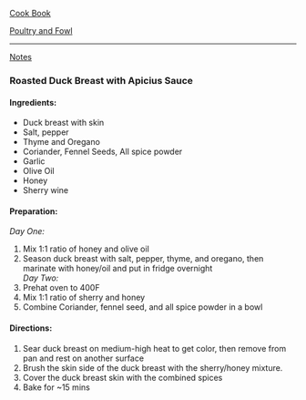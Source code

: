 [Cook Book](https://github.com/vmsmith/CookBook/blob/master/README.md)  

[Poultry and Fowl](https://github.com/vmsmith/CookBook/blob/master/poultry_fowl.md)  

-----  

[Notes](https://github.com/vmsmith/CookBook/blob/master/notes.md)  

### Roasted Duck Breast with Apicius Sauce  

#### Ingredients:  

* Duck breast with skin
* Salt, pepper
* Thyme and Oregano
* Coriander, Fennel Seeds, All spice powder
* Garlic
* Olive Oil
* Honey
* Sherry wine  

#### Preparation:  

*Day One:*  
1. Mix 1:1 ratio of honey and olive oil  
2. Season duck breast with salt, pepper, thyme, and oregano, then marinate with honey/oil and put in fridge overnight  
*Day Two:*  
3. Prehat oven to 400F  
4. Mix 1:1 ratio of sherry and honey  
5. Combine Coriander, fennel seed, and all spice powder in a bowl

#### Directions:  

1. Sear duck breast on medium-high heat to get color, then remove from pan and rest on another surface  
2. Brush the skin side of the duck breast with the sherry/honey mixture.
3. Cover the duck breast skin with the combined spices  
4. Bake for ~15 mins
